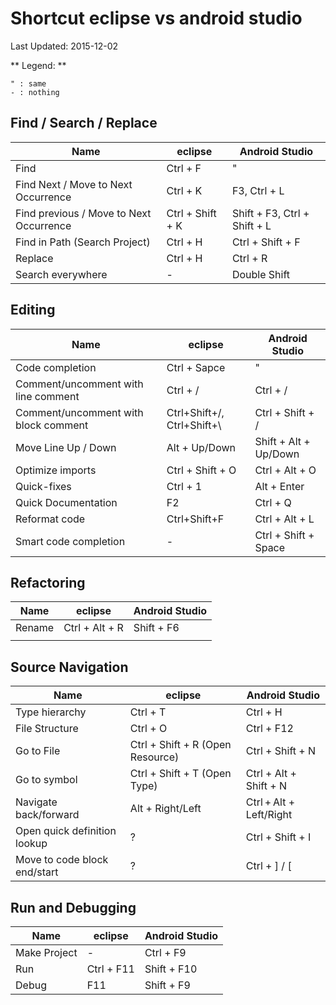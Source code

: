 Shortcut eclipse vs android studio
===================================

Last Updated: 2015-12-02

** Legend:  **

```vim
" : same
- : nothing
```

Find / Search / Replace
---------------

| Name | eclipse | Android Studio
|--------|---------|---------------|
| Find   | Ctrl + F  | " |
| Find Next / Move to Next Occurrence |  Ctrl + K | F3, Ctrl + L |
| Find previous / Move to Next Occurrence | Ctrl + Shift + K  | Shift + F3, Ctrl + Shift + L |
| Find in Path (Search Project) | Ctrl + H | Ctrl + Shift + F |
| Replace | Ctrl + H | Ctrl + R |
| Search everywhere | - | Double Shift |

Editing
--------

| Name | eclipse | Android Studio
|--------|---------|---------------|
| Code completion  | Ctrl + Sapce | " |
| Comment/uncomment with line comment | Ctrl + / | Ctrl + / |
| Comment/uncomment with block comment | Ctrl+Shift+/, Ctrl+Shift+\ | Ctrl + Shift + / |
| Move Line Up / Down| Alt + Up/Down | Shift + Alt + Up/Down|
| Optimize imports | Ctrl + Shift + O | Ctrl + Alt + O |
| Quick-fixes | Ctrl + 1 | Alt + Enter |
| Quick Documentation | F2 | Ctrl + Q |
| Reformat code | Ctrl+Shift+F| Ctrl + Alt + L |
| Smart code completion | - | Ctrl + Shift + Space |


Refactoring
------------

| Name | eclipse | Android Studio
|--------|---------|---------------|
| Rename | Ctrl + Alt + R | Shift + F6 |
|        |         |               |


Source Navigation
------------------

| Name | eclipse | Android Studio
|--------|---------|---------------|
| Type hierarchy | Ctrl + T | Ctrl + H |
| File Structure | Ctrl + O | Ctrl + F12 |
| Go to File | Ctrl + Shift + R (Open Resource) | Ctrl + Shift + N |
| Go to symbol | Ctrl + Shift + T (Open Type) | Ctrl + Alt + Shift + N |
| Navigate back/forward | Alt + Right/Left | Ctrl + Alt + Left/Right |
| Open quick definition lookup | ? | Ctrl + Shift + I |
| Move to code block end/start | ? | Ctrl + ] / [ |


Run and Debugging
------------------

| Name | eclipse | Android Studio
|--------|---------|---------------|
| Make Project | - | Ctrl + F9 |
| Run | Ctrl + F11 | Shift + F10 |
| Debug | F11 | Shift + F9 |
